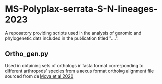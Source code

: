 # **MS-Polyplax-serrata-S-N-lineages-2023**
A reposatory providing scripts used in the analysis of genomic and phylogenetic data included in the publication titled "....".

## **Ortho_gen.py**
Used in obtaining sets of orthologs in fasta format corresponding to different arthropods' species from a nexus format ortholog alignment file sourced from de [Moya et al 2020](https://academic.oup.com/sysbio/article/70/4/719/5912026)
